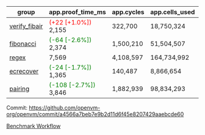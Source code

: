 | group | app.proof_time_ms | app.cycles | app.cells_used | leaf.proof_time_ms | leaf.cycles | leaf.cells_used |
| -- | -- | -- | -- | -- | -- | -- |
| [verify_fibair](https://github.com/openvm-org/openvm/blob/benchmark-results/benchmarks-pr/2013/verify_fibair-a4566a7beb7e9b2d11d6f45e8207429aaebcde60.md) |<span style='color: red'>(+22 [+1.0%])</span> 2,155 |  322,700 |  18,750,324 |- | - | - |
| [fibonacci](https://github.com/openvm-org/openvm/blob/benchmark-results/benchmarks-pr/2013/fibonacci-a4566a7beb7e9b2d11d6f45e8207429aaebcde60.md) |<span style='color: green'>(-64 [-2.6%])</span> 2,374 |  1,500,210 |  51,504,507 |- | - | - |
| [regex](https://github.com/openvm-org/openvm/blob/benchmark-results/benchmarks-pr/2013/regex-a4566a7beb7e9b2d11d6f45e8207429aaebcde60.md) | 7,569 |  4,108,597 |  164,734,992 |- | - | - |
| [ecrecover](https://github.com/openvm-org/openvm/blob/benchmark-results/benchmarks-pr/2013/ecrecover-a4566a7beb7e9b2d11d6f45e8207429aaebcde60.md) |<span style='color: green'>(-24 [-1.7%])</span> 1,365 |  140,487 |  8,866,654 |- | - | - |
| [pairing](https://github.com/openvm-org/openvm/blob/benchmark-results/benchmarks-pr/2013/pairing-a4566a7beb7e9b2d11d6f45e8207429aaebcde60.md) |<span style='color: green'>(-108 [-2.7%])</span> 3,846 |  1,882,939 |  98,834,293 |- | - | - |


Commit: https://github.com/openvm-org/openvm/commit/a4566a7beb7e9b2d11d6f45e8207429aaebcde60

[Benchmark Workflow](https://github.com/openvm-org/openvm/actions/runs/17118736409)
